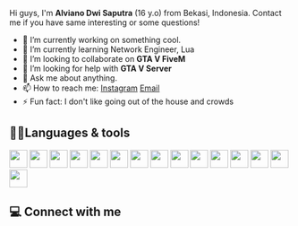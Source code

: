 Hi guys, I'm **Alviano Dwi Saputra** (16 y.o) from Bekasi, Indonesia. Contact me if you have same interesting or some questions!
- 🔭 I’m currently working on something cool.
- 🌱 I’m currently learning Network Engineer, Lua
- 👯 I’m looking to collaborate on **GTA V FiveM**
- 🤔 I’m looking for help with **GTA V Server**
- 💬 Ask me about anything.
- 📫 How to reach me: [Instagram](https://instagram.com/nvv.yann) [Email](mailto:alvianodwi9@gmail.com)
- ⚡ Fun fact: I don't like going out of the house and crowds

## 🧑‍💻Languages & tools
<div align="left">
  <img src="https://i.mt.lv/img/mt/v2/logo.svg" width="32" />
  <img src="https://upload.wikimedia.org/wikipedia/commons/6/64/Cisco_logo.svg" width="32" />
  <img src="https://upload.wikimedia.org/wikipedia/commons/d/d5/Virtualbox_logo.png" width="32" />
  <img src="https://cdn.jsdelivr.net/gh/devicons/devicon@develop/icons/visualstudio/visualstudio-plain.svg" width="32" />
  <img src="https://cdn.jsdelivr.net/gh/devicons/devicon@develop/icons/mongodb/mongodb-original.svg" width="32" />
  <img src="https://upload.wikimedia.org/wikipedia/commons/d/df/Font_Awesome_5_brands_linux.svg" width="32" />
  <img src="https://upload.wikimedia.org/wikipedia/commons/4/4a/Debian-OpenLogo.svg" width="32" />
  <img src="https://e7.pngegg.com/pngimages/391/189/png-clipart-round-white-and-blue-logo-illustration-mikrotik-routeros-computer-icons-computer-network-others-miscellaneous-blue-thumbnail.png" width="32" />
  <img src="https://upload.wikimedia.org/wikipedia/commons/2/2b/Kali-dragon-icon.svg" width="32" />
  <img src="https://upload.wikimedia.org/wikipedia/commons/3/31/Blogger.svg" width="32" />
  <img src="" width="32" />
  <img src="" width="32" />
  <img src="" width="32" />
  <img src="" width="32" />
  <img src="" width="32" />
</div>

## 💻 Connect with me


<!--
**AlvianoDwi/AlvianoDwi** is a ✨ _special_ ✨ repository because its `README.md` (this file) appears on your GitHub profile.

Here are some ideas to get you started:

- 🔭 I’m currently working on ...
- 🌱 I’m currently learning ...
- 👯 I’m looking to collaborate on ...
- 🤔 I’m looking for help with ...
- 💬 Ask me about ...
- 📫 How to reach me: ...
- 😄 Pronouns: ...
- ⚡ Fun fact: ...
-->

